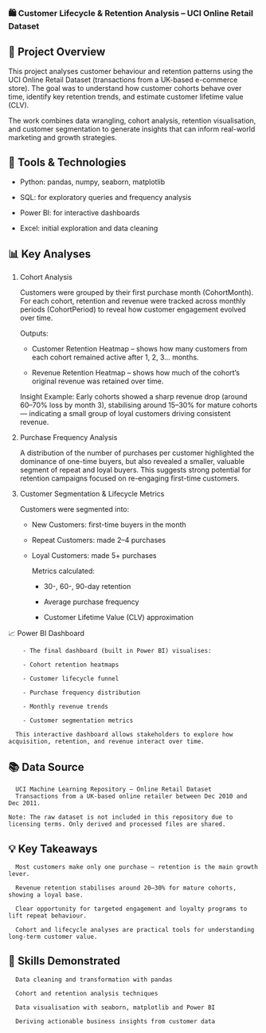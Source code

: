 ### 🛍 Customer Lifecycle & Retention Analysis – UCI Online Retail Dataset
## 📖 Project Overview

This project analyses customer behaviour and retention patterns using the UCI Online Retail Dataset (transactions from a UK-based e-commerce store). The goal was to understand how customer cohorts behave over time, identify key retention trends, and estimate customer lifetime value (CLV).

The work combines data wrangling, cohort analysis, retention visualisation, and customer segmentation to generate insights that can inform real-world marketing and growth strategies.

## 🧰 Tools & Technologies

- Python: pandas, numpy, seaborn, matplotlib

- SQL: for exploratory queries and frequency analysis

- Power BI: for interactive dashboards

- Excel: initial exploration and data cleaning

## 📊 Key Analyses
1. Cohort Analysis

    Customers were grouped by their first purchase month (CohortMonth).
    For each cohort, retention and revenue were tracked across monthly periods (CohortPeriod) to reveal how customer engagement evolved over time.

    Outputs:

      - Customer Retention Heatmap – shows how many customers from each cohort remained active after 1, 2, 3… months.

      - Revenue Retention Heatmap – shows how much of the cohort’s original revenue was retained over time.

    Insight Example:
        Early cohorts showed a sharp revenue drop (around 60–70% loss by month 3), stabilising around 15–30% for mature cohorts — indicating a small group of   loyal customers driving consistent revenue.

2. Purchase Frequency Analysis

     A distribution of the number of purchases per customer highlighted the dominance of one-time buyers, but also revealed a smaller, valuable segment of repeat  and loyal buyers.
     This suggests strong potential for retention campaigns focused on re-engaging first-time customers.

3. Customer Segmentation & Lifecycle Metrics

     Customers were segmented into:

   - New Customers: first-time buyers in the month

    - Repeat Customers: made 2–4 purchases

    - Loyal Customers: made 5+ purchases

      Metrics calculated:

        - 30-, 60-, 90-day retention

        - Average purchase frequency

        - Customer Lifetime Value (CLV) approximation

📈 Power BI Dashboard

        - The final dashboard (built in Power BI) visualises:

        - Cohort retention heatmaps

        - Customer lifecycle funnel

        - Purchase frequency distribution

        - Monthly revenue trends

        - Customer segmentation metrics

      This interactive dashboard allows stakeholders to explore how acquisition, retention, and revenue interact over time.

## 📚 Data Source

      UCI Machine Learning Repository – Online Retail Dataset
      Transactions from a UK-based online retailer between Dec 2010 and Dec 2011.

    Note: The raw dataset is not included in this repository due to licensing terms. Only derived and processed files are shared.

## 💡 Key Takeaways

      Most customers make only one purchase — retention is the main growth lever.

      Revenue retention stabilises around 20–30% for mature cohorts, showing a loyal base.

      Clear opportunity for targeted engagement and loyalty programs to lift repeat behaviour.

      Cohort and lifecycle analyses are practical tools for understanding long-term customer value.

## 🧠 Skills Demonstrated

      Data cleaning and transformation with pandas

      Cohort and retention analysis techniques

      Data visualisation with seaborn, matplotlib and Power BI

      Deriving actionable business insights from customer data
